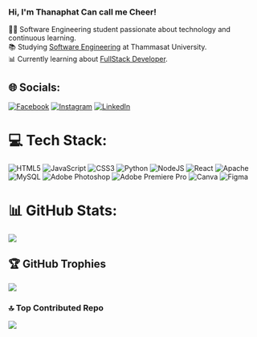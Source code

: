 
### Hi, I'm Thanaphat Can call me Cheer!

👨‍💻 Software Engineering student passionate about technology and continuous learning. <br/>
📚 Studying [Software Engineering](http://www.tupine.engr.tu.ac.th/) at Thammasat University. <br/>
📊 Currently learning about [FullStack Developer](https://page.futureskill.co/fullstackn). <br/>


## 🌐 Socials:
[![Facebook](https://img.shields.io/badge/Facebook-%231877F2.svg?logo=Facebook&logoColor=white)](https://facebook.com/thanaphat.phlueksa.1) [![Instagram](https://img.shields.io/badge/Instagram-%23E4405F.svg?logo=Instagram&logoColor=white)](https://instagram.com/cheer.14_)
 [![LinkedIn](https://img.shields.io/badge/LinkedIn-%230077B5.svg?logo=linkedin&logoColor=white)](https://linkedin.com/in/thanaphat-phlueksa-797173312) 

# 💻 Tech Stack:
![HTML5](https://img.shields.io/badge/html5-%23E34F26.svg?style=for-the-badge&logo=html5&logoColor=white) ![JavaScript](https://img.shields.io/badge/javascript-%23323330.svg?style=for-the-badge&logo=javascript&logoColor=%23F7DF1E) ![CSS3](https://img.shields.io/badge/css3-%231572B6.svg?style=for-the-badge&logo=css3&logoColor=white) ![Python](https://img.shields.io/badge/python-3670A0?style=for-the-badge&logo=python&logoColor=ffdd54) ![NodeJS](https://img.shields.io/badge/node.js-6DA55F?style=for-the-badge&logo=node.js&logoColor=white) ![React](https://img.shields.io/badge/react-%2320232a.svg?style=for-the-badge&logo=react&logoColor=%2361DAFB) ![Apache](https://img.shields.io/badge/apache-%23D42029.svg?style=for-the-badge&logo=apache&logoColor=white) ![MySQL](https://img.shields.io/badge/mysql-4479A1.svg?style=for-the-badge&logo=mysql&logoColor=white) ![Adobe Photoshop](https://img.shields.io/badge/adobe%20photoshop-%2331A8FF.svg?style=for-the-badge&logo=adobe%20photoshop&logoColor=white) ![Adobe Premiere Pro](https://img.shields.io/badge/Adobe%20Premiere%20Pro-9999FF.svg?style=for-the-badge&logo=Adobe%20Premiere%20Pro&logoColor=white) ![Canva](https://img.shields.io/badge/Canva-%2300C4CC.svg?style=for-the-badge&logo=Canva&logoColor=white) ![Figma](https://img.shields.io/badge/figma-%23F24E1E.svg?style=for-the-badge&logo=figma&logoColor=white)
# 📊 GitHub Stats:
![](https://github-readme-stats.vercel.app/api?username=Chezer14&theme=dark&hide_border=true&include_all_commits=false&count_private=false)<br/>

## 🏆 GitHub Trophies
![](https://github-profile-trophy.vercel.app/?username=Chezer14&theme=radical&no-frame=false&no-bg=false&margin-w=4)


### 🔝 Top Contributed Repo
![](https://github-contributor-stats.vercel.app/api?username=Chezer14&limit=5&theme=dark&combine_all_yearly_contributions=true)

<!-- Proudly created with GPRM ( https://gprm.itsvg.in ) -->

